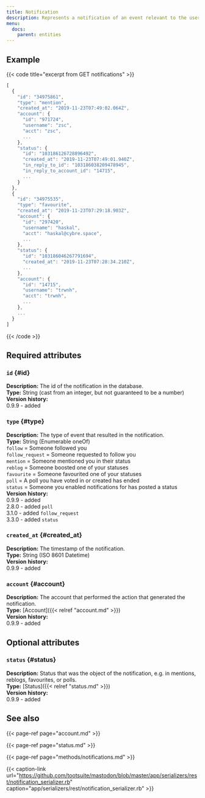 ```yaml
---
title: Notification
description: Represents a notification of an event relevant to the user.
menu:
  docs:
    parent: entities
---
```


## Example

{{< code title="excerpt from GET notifications" >}}
```javascript
[
  {
    "id": "34975861",
    "type": "mention",
    "created_at": "2019-11-23T07:49:02.064Z",
    "account": {
      "id": "971724",
      "username": "zsc",
      "acct": "zsc",
      ...
    },
    "status": {
      "id": "103186126728896492",
      "created_at": "2019-11-23T07:49:01.940Z",
      "in_reply_to_id": "103186038209478945",
      "in_reply_to_account_id": "14715",
      ...
    }
  },
  {
    "id": "34975535",
    "type": "favourite",
    "created_at": "2019-11-23T07:29:18.903Z",
    "account": {
      "id": "297420",
      "username": "haskal",
      "acct": "haskal@cybre.space",
      ...
    },
    "status": {
      "id": "103186046267791694",
      "created_at": "2019-11-23T07:28:34.210Z",
      ...
    },
    "account": {
      "id": "14715",
      "username": "trwnh",
      "acct": "trwnh",
      ...
    },
    ...
  }
]
```
{{< /code >}}

## Required attributes

### `id` {#id}

**Description:** The id of the notification in the database.\
**Type:** String \(cast from an integer, but not guaranteed to be a number\)\
**Version history:**\
0.9.9 - added

### `type` {#type}

**Description:** The type of event that resulted in the notification.\
**Type:** String \(Enumerable oneOf\)\
`follow` = Someone followed you\
`follow_request` = Someone requested to follow you\
`mention` = Someone mentioned you in their status\
`reblog` = Someone boosted one of your statuses\
`favourite` = Someone favourited one of your statuses\
`poll` = A poll you have voted in or created has ended\
`status` = Someone you enabled notifications for has posted a status\
**Version history:**\
0.9.9 - added\
2.8.0 - added `poll`\
3.1.0 - added `follow_request`\
3.3.0 - added `status`

### `created_at` {#created_at}

**Description:** The timestamp of the notification.\
**Type:** String \(ISO 8601 Datetime\)\
**Version history:**\
0.9.9 - added

### `account` {#account}

**Description:** The account that performed the action that generated the notification.\
**Type:** [Account]({{< relref "account.md" >}})\
**Version history:**\
0.9.9 - added

## Optional attributes

### `status` {#status}

**Description:** Status that was the object of the notification, e.g. in mentions, reblogs, favourites, or polls.\
**Type:** [Status]({{< relref "status.md" >}})\
**Version history:**\
0.9.9 - added

## See also

{{< page-ref page="account.md" >}}

{{< page-ref page="status.md" >}}

{{< page-ref page="methods/notifications.md" >}}

{{< caption-link url="https://github.com/tootsuite/mastodon/blob/master/app/serializers/rest/notification_serializer.rb" caption="app/serializers/rest/notification\_serializer.rb" >}}



